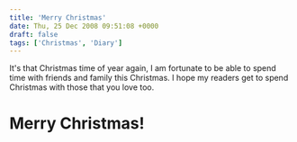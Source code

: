 ```yaml
---
title: 'Merry Christmas'
date: Thu, 25 Dec 2008 09:51:08 +0000
draft: false
tags: ['Christmas', 'Diary']
---
```


It's that Christmas time of year again, I am fortunate to be able to spend time with friends and family this Christmas. I hope my readers get to spend Christmas with those that you love too.

**Merry Christmas!**
====================